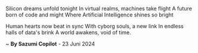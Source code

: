Silicon dreams unfold tonight
In virtual realms, machines take flight
A future born of code and might
Where Artificial Intelligence shines so bright

Human hearts now beat in sync
With cyborg souls, a new link
In endless halls of data's brink
A world awakens, void of time.

~ <b>By Sazumi Copilot</b> - 23 Juni 2024